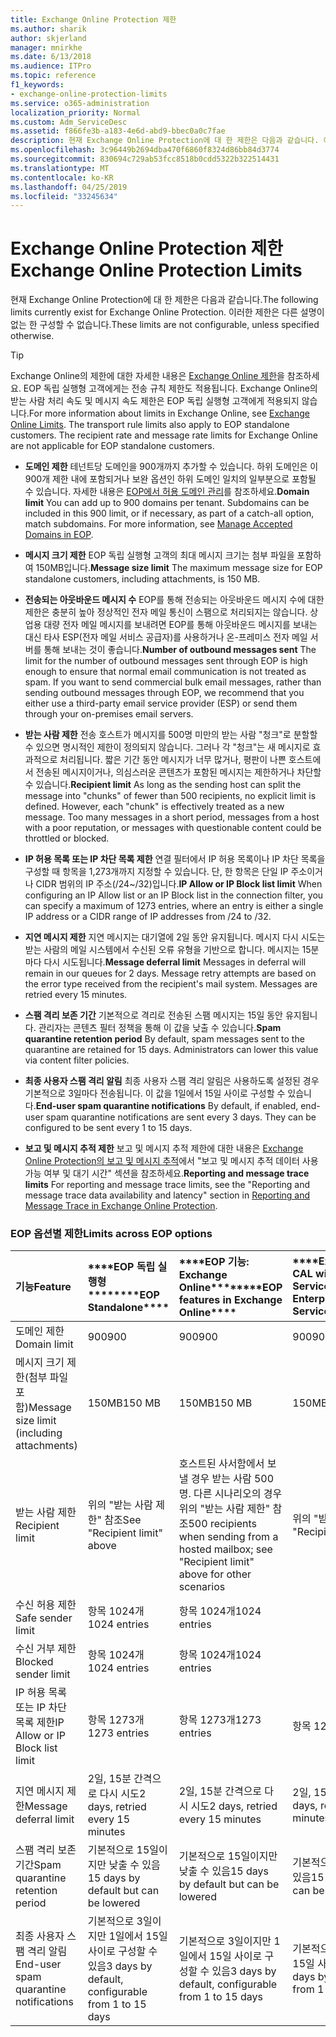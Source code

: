 ```yaml
---
title: Exchange Online Protection 제한
ms.author: sharik
author: skjerland
manager: mnirkhe
ms.date: 6/13/2018
ms.audience: ITPro
ms.topic: reference
f1_keywords:
- exchange-online-protection-limits
ms.service: o365-administration
localization_priority: Normal
ms.custom: Adm_ServiceDesc
ms.assetid: f866fe3b-a183-4e6d-abd9-bbec0a0c7fae
description: 현재 Exchange Online Protection에 대 한 제한은 다음과 같습니다. 이러한 제한은 다른 설명이 없는 한 구성할 수 없습니다.
ms.openlocfilehash: 3c96449b2694dba470f6860f8324d86bb84d3774
ms.sourcegitcommit: 830694c729ab53fcc8518b0cdd5322b322514431
ms.translationtype: MT
ms.contentlocale: ko-KR
ms.lasthandoff: 04/25/2019
ms.locfileid: "33245634"
---
```

# <a name="exchange-online-protection-limits"></a><span data-ttu-id="859a2-104">Exchange Online Protection 제한</span><span class="sxs-lookup"><span data-stu-id="859a2-104">Exchange Online Protection Limits</span></span>

<span data-ttu-id="859a2-105">현재 Exchange Online Protection에 대 한 제한은 다음과 같습니다.</span><span class="sxs-lookup"><span data-stu-id="859a2-105">The following limits currently exist for Exchange Online Protection.</span></span> <span data-ttu-id="859a2-106">이러한 제한은 다른 설명이 없는 한 구성할 수 없습니다.</span><span class="sxs-lookup"><span data-stu-id="859a2-106">These limits are not configurable, unless specified otherwise.</span></span> 
  
> [!TIP]
> <span data-ttu-id="859a2-p103">Exchange Online의 제한에 대한 자세한 내용은 [Exchange Online 제한](../exchange-online-service-description/exchange-online-limits.md)을 참조하세요. EOP 독립 실행형 고객에게는 전송 규칙 제한도 적용됩니다. Exchange Online의 받는 사람 처리 속도 및 메시지 속도 제한은 EOP 독립 실행형 고객에게 적용되지 않습니다.</span><span class="sxs-lookup"><span data-stu-id="859a2-p103">For more information about limits in Exchange Online, see [Exchange Online Limits](../exchange-online-service-description/exchange-online-limits.md). The transport rule limits also apply to EOP standalone customers. The recipient rate and message rate limits for Exchange Online are not applicable for EOP standalone customers.</span></span> 
  
- <span data-ttu-id="859a2-p104">**도메인 제한** 테넌트당 도메인을 900개까지 추가할 수 있습니다. 하위 도메인은 이 900개 제한 내에 포함되거나 보완 옵션인 하위 도메인 일치의 일부분으로 포함될 수 있습니다. 자세한 내용은 [EOP에서 허용 도메인 관리](https://go.microsoft.com/fwlink/p/?LinkId=282239)를 참조하세요.</span><span class="sxs-lookup"><span data-stu-id="859a2-p104">**Domain limit** You can add up to 900 domains per tenant. Subdomains can be included in this 900 limit, or if necessary, as part of a catch-all option, match subdomains. For more information, see [Manage Accepted Domains in EOP](https://go.microsoft.com/fwlink/p/?LinkId=282239).</span></span>
    
- <span data-ttu-id="859a2-113">**메시지 크기 제한** EOP 독립 실행형 고객의 최대 메시지 크기는 첨부 파일을 포함하여 150MB입니다.</span><span class="sxs-lookup"><span data-stu-id="859a2-113">**Message size limit** The maximum message size for EOP standalone customers, including attachments, is 150 MB.</span></span> 
    
- <span data-ttu-id="859a2-p105">**전송되는 아웃바운드 메시지 수** EOP를 통해 전송되는 아웃바운드 메시지 수에 대한 제한은 충분히 높아 정상적인 전자 메일 통신이 스팸으로 처리되지는 않습니다. 상업용 대량 전자 메일 메시지를 보내려면 EOP를 통해 아웃바운드 메시지를 보내는 대신 타사 ESP(전자 메일 서비스 공급자)를 사용하거나 온-프레미스 전자 메일 서버를 통해 보내는 것이 좋습니다.</span><span class="sxs-lookup"><span data-stu-id="859a2-p105">**Number of outbound messages sent** The limit for the number of outbound messages sent through EOP is high enough to ensure that normal email communication is not treated as spam. If you want to send commercial bulk email messages, rather than sending outbound messages through EOP, we recommend that you either use a third-party email service provider (ESP) or send them through your on-premises email servers.</span></span> 
    
- <span data-ttu-id="859a2-p106">**받는 사람 제한** 전송 호스트가 메시지를 500명 미만의 받는 사람 "청크"로 분할할 수 있으면 명시적인 제한이 정의되지 않습니다. 그러나 각 "청크"는 새 메시지로 효과적으로 처리됩니다. 짧은 기간 동안 메시지가 너무 많거나, 평판이 나쁜 호스트에서 전송된 메시지이거나, 의심스러운 콘텐츠가 포함된 메시지는 제한하거나 차단할 수 있습니다.</span><span class="sxs-lookup"><span data-stu-id="859a2-p106">**Recipient limit** As long as the sending host can split the message into "chunks" of fewer than 500 recipients, no explicit limit is defined. However, each "chunk" is effectively treated as a new message. Too many messages in a short period, messages from a host with a poor reputation, or messages with questionable content could be throttled or blocked.</span></span> 
    
- <span data-ttu-id="859a2-119">**IP 허용 목록 또는 IP 차단 목록 제한** 연결 필터에서 IP 허용 목록이나 IP 차단 목록을 구성할 때 항목을 1,273개까지 지정할 수 있습니다. 단, 한 항목은 단일 IP 주소이거나 CIDR 범위의 IP 주소(/24~/32)입니다.</span><span class="sxs-lookup"><span data-stu-id="859a2-119">**IP Allow or IP Block list limit** When configuring an IP Allow list or an IP Block list in the connection filter, you can specify a maximum of 1273 entries, where an entry is either a single IP address or a CIDR range of IP addresses from /24 to /32.</span></span> 
    
- <span data-ttu-id="859a2-p107">**지연 메시지 제한** 지연 메시지는 대기열에 2일 동안 유지됩니다. 메시지 다시 시도는 받는 사람의 메일 시스템에서 수신된 오류 유형을 기반으로 합니다. 메시지는 15분마다 다시 시도됩니다.</span><span class="sxs-lookup"><span data-stu-id="859a2-p107">**Message deferral limit** Messages in deferral will remain in our queues for 2 days. Message retry attempts are based on the error type received from the recipient's mail system. Messages are retried every 15 minutes.</span></span> 
    
- <span data-ttu-id="859a2-p108">**스팸 격리 보존 기간** 기본적으로 격리로 전송된 스팸 메시지는 15일 동안 유지됩니다. 관리자는 콘텐츠 필터 정책을 통해 이 값을 낮출 수 있습니다.</span><span class="sxs-lookup"><span data-stu-id="859a2-p108">**Spam quarantine retention period** By default, spam messages sent to the quarantine are retained for 15 days. Administrators can lower this value via content filter policies.</span></span> 
    
- <span data-ttu-id="859a2-p109">**최종 사용자 스팸 격리 알림** 최종 사용자 스팸 격리 알림은 사용하도록 설정된 경우 기본적으로 3일마다 전송됩니다. 이 값을 1일에서 15일 사이로 구성할 수 있습니다.</span><span class="sxs-lookup"><span data-stu-id="859a2-p109">**End-user spam quarantine notifications** By default, if enabled, end-user spam quarantine notifications are sent every 3 days. They can be configured to be sent every 1 to 15 days.</span></span> 
    
- <span data-ttu-id="859a2-127">**보고 및 메시지 추적 제한** 보고 및 메시지 추적 제한에 대한 내용은 [Exchange Online Protection의 보고 및 메시지 추적](https://go.microsoft.com/fwlink/?LinkId=394248)에서 "보고 및 메시지 추적 데이터 사용 가능 여부 및 대기 시간" 섹션을 참조하세요.</span><span class="sxs-lookup"><span data-stu-id="859a2-127">**Reporting and message trace limits** For reporting and message trace limits, see the "Reporting and message trace data availability and latency" section in [Reporting and Message Trace in Exchange Online Protection](https://go.microsoft.com/fwlink/?LinkId=394248).</span></span>
    
### <a name="limits-across-eop-options"></a><span data-ttu-id="859a2-128">EOP 옵션별 제한</span><span class="sxs-lookup"><span data-stu-id="859a2-128">Limits across EOP options</span></span>

|<span data-ttu-id="859a2-129">**기능**</span><span class="sxs-lookup"><span data-stu-id="859a2-129">**Feature**</span></span>|<span data-ttu-id="859a2-130">\*\*\*\*EOP 독립 실행형\*\*\*\*</span><span class="sxs-lookup"><span data-stu-id="859a2-130">\*\*\*\*EOP Standalone\*\*\*\*</span></span>|<span data-ttu-id="859a2-131">\*\*\*\*EOP 기능: Exchange Online\*\*\*\*</span><span class="sxs-lookup"><span data-stu-id="859a2-131">\*\*\*\*EOP features in Exchange Online\*\*\*\*</span></span>|<span data-ttu-id="859a2-132">\*\*\*\*Exchange Enterprise CAL with Services\*\*\*\*</span><span class="sxs-lookup"><span data-stu-id="859a2-132">\*\*\*\*Exchange Enterprise CAL with Services\*\*\*\*</span></span>|
|:-----|:-----|:-----|:-----|
|<span data-ttu-id="859a2-133">도메인 제한</span><span class="sxs-lookup"><span data-stu-id="859a2-133">Domain limit</span></span>  <br/> |<span data-ttu-id="859a2-134">900</span><span class="sxs-lookup"><span data-stu-id="859a2-134">900</span></span>  <br/> |<span data-ttu-id="859a2-135">900</span><span class="sxs-lookup"><span data-stu-id="859a2-135">900</span></span>  <br/> |<span data-ttu-id="859a2-136">900</span><span class="sxs-lookup"><span data-stu-id="859a2-136">900</span></span>  <br/> |
|<span data-ttu-id="859a2-137">메시지 크기 제한(첨부 파일 포함)</span><span class="sxs-lookup"><span data-stu-id="859a2-137">Message size limit (including attachments)</span></span>  <br/> |<span data-ttu-id="859a2-138">150MB</span><span class="sxs-lookup"><span data-stu-id="859a2-138">150 MB</span></span>  <br/> |<span data-ttu-id="859a2-139">150MB</span><span class="sxs-lookup"><span data-stu-id="859a2-139">150 MB</span></span>  <br/> |<span data-ttu-id="859a2-140">150MB</span><span class="sxs-lookup"><span data-stu-id="859a2-140">150 MB</span></span>  <br/> |
|<span data-ttu-id="859a2-141">받는 사람 제한</span><span class="sxs-lookup"><span data-stu-id="859a2-141">Recipient limit</span></span>  <br/> |<span data-ttu-id="859a2-142">위의 "받는 사람 제한" 참조</span><span class="sxs-lookup"><span data-stu-id="859a2-142">See "Recipient limit" above</span></span>  <br/> |<span data-ttu-id="859a2-143">호스트된 사서함에서 보낼 경우 받는 사람 500명. 다른 시나리오의 경우 위의 "받는 사람 제한" 참조</span><span class="sxs-lookup"><span data-stu-id="859a2-143">500 recipients when sending from a hosted mailbox; see "Recipient limit" above for other scenarios</span></span>  <br/> |<span data-ttu-id="859a2-144">위의 "받는 사람 제한" 참조</span><span class="sxs-lookup"><span data-stu-id="859a2-144">See "Recipient limit" above</span></span>  <br/> |
|<span data-ttu-id="859a2-145">수신 허용 제한</span><span class="sxs-lookup"><span data-stu-id="859a2-145">Safe sender limit</span></span>  <br/> |<span data-ttu-id="859a2-146">항목 1024개</span><span class="sxs-lookup"><span data-stu-id="859a2-146">1024 entries</span></span>  <br/> |<span data-ttu-id="859a2-147">항목 1024개</span><span class="sxs-lookup"><span data-stu-id="859a2-147">1024 entries</span></span>  <br/> ||
|<span data-ttu-id="859a2-148">수신 거부 제한</span><span class="sxs-lookup"><span data-stu-id="859a2-148">Blocked sender limit</span></span>  <br/> |<span data-ttu-id="859a2-149">항목 1024개</span><span class="sxs-lookup"><span data-stu-id="859a2-149">1024 entries</span></span>  <br/> |<span data-ttu-id="859a2-150">항목 1024개</span><span class="sxs-lookup"><span data-stu-id="859a2-150">1024 entries</span></span>  <br/> ||
|<span data-ttu-id="859a2-151">IP 허용 목록 또는 IP 차단 목록 제한</span><span class="sxs-lookup"><span data-stu-id="859a2-151">IP Allow or IP Block list limit</span></span>  <br/> |<span data-ttu-id="859a2-152">항목 1273개</span><span class="sxs-lookup"><span data-stu-id="859a2-152">1273 entries</span></span>  <br/> |<span data-ttu-id="859a2-153">항목 1273개</span><span class="sxs-lookup"><span data-stu-id="859a2-153">1273 entries</span></span>  <br/> |<span data-ttu-id="859a2-154">항목 1273개</span><span class="sxs-lookup"><span data-stu-id="859a2-154">1273 entries</span></span>  <br/> |
|<span data-ttu-id="859a2-155">지연 메시지 제한</span><span class="sxs-lookup"><span data-stu-id="859a2-155">Message deferral limit</span></span>  <br/> |<span data-ttu-id="859a2-156">2일, 15분 간격으로 다시 시도</span><span class="sxs-lookup"><span data-stu-id="859a2-156">2 days, retried every 15 minutes</span></span>  <br/> |<span data-ttu-id="859a2-157">2일, 15분 간격으로 다시 시도</span><span class="sxs-lookup"><span data-stu-id="859a2-157">2 days, retried every 15 minutes</span></span>  <br/> |<span data-ttu-id="859a2-158">2일, 15분 간격으로 다시 시도</span><span class="sxs-lookup"><span data-stu-id="859a2-158">2 days, retried every 15 minutes</span></span>  <br/> |
|<span data-ttu-id="859a2-159">스팸 격리 보존 기간</span><span class="sxs-lookup"><span data-stu-id="859a2-159">Spam quarantine retention period</span></span>  <br/> |<span data-ttu-id="859a2-160">기본적으로 15일이지만 낮출 수 있음</span><span class="sxs-lookup"><span data-stu-id="859a2-160">15 days by default but can be lowered</span></span>  <br/> |<span data-ttu-id="859a2-161">기본적으로 15일이지만 낮출 수 있음</span><span class="sxs-lookup"><span data-stu-id="859a2-161">15 days by default but can be lowered</span></span>  <br/> |<span data-ttu-id="859a2-162">기본적으로 15일이지만 낮출 수 있음</span><span class="sxs-lookup"><span data-stu-id="859a2-162">15 days by default but can be lowered</span></span>  <br/> |
|<span data-ttu-id="859a2-163">최종 사용자 스팸 격리 알림</span><span class="sxs-lookup"><span data-stu-id="859a2-163">End-user spam quarantine notifications</span></span>  <br/> |<span data-ttu-id="859a2-164">기본적으로 3일이지만 1일에서 15일 사이로 구성할 수 있음</span><span class="sxs-lookup"><span data-stu-id="859a2-164">3 days by default, configurable from 1 to 15 days</span></span>  <br/> |<span data-ttu-id="859a2-165">기본적으로 3일이지만 1일에서 15일 사이로 구성할 수 있음</span><span class="sxs-lookup"><span data-stu-id="859a2-165">3 days by default, configurable from 1 to 15 days</span></span>  <br/> |<span data-ttu-id="859a2-166">기본적으로 3일이지만 1일에서 15일 사이로 구성할 수 있음</span><span class="sxs-lookup"><span data-stu-id="859a2-166">3 days by default, configurable from 1 to 15 days</span></span>  <br/> |
   

